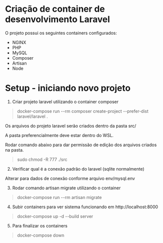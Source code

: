 # Criação de container de desenvolvimento Laravel

O projeto possui os seguintes containers configurados:
- NGINX
- PHP
- MySQL
- Composer
- Artisan
- Node

# Setup - iniciando novo projeto

1. Criar projeto laravel utilizando o container composer

> docker-compose run --rm composer create-project --prefer-dist laravel/laravel .

Os arquivos do projeto laravel serão criados dentro da pasta src/

A pasta preferencialmente deve estar dentro do WSL.

Rodar comando abaixo para dar permissão de edição dos arquivos criados na pasta.

> sudo chmod -R 777 ./src

2. Verificar qual é a conexão padrão do laravel (sqlite normalmente)

Alterar para dados de conexão conforme arquivo env/mysql.env

3. Rodar comando artisan migrate utilizando o container

> docker-compose run --rm artisan migrate

4. Subir containers para ver sistema funcionando em http://localhost:8000

> docker-compose up -d --build server

5. Para finalizar os containers

> docker-compose down